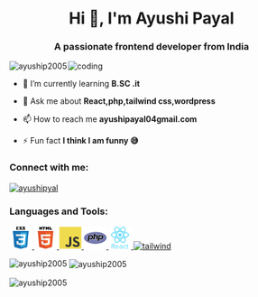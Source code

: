 <h1 align="center">Hi 👋, I'm Ayushi Payal</h1>
<h3 align="center">A passionate frontend developer from India</h3>

<img width="400" align="right" alt="coding" src="https://github.com/user-attachments/assets/d3c9bd3b-c0d0-479b-abbf-14c802b1c5d0" />

<p align="left"> <img src="https://komarev.com/ghpvc/?username=ayuship2005&label=Profile%20views&color=0e75b6&style=flat" alt="ayuship2005" /> </p>

- 🌱 I’m currently learning **B.SC .it**

- 💬 Ask me about **React,php,tailwind css,wordpress**

- 📫 How to reach me **ayushipayal04gmail.com**

- ⚡ Fun fact **I think I am funny 😅**

<h3 align="left">Connect with me:</h3>
<p align="left">
<a href="https://instagram.com/ayushipyal" target="blank"><img align="center" src="https://raw.githubusercontent.com/rahuldkjain/github-profile-readme-generator/master/src/images/icons/Social/instagram.svg" alt="ayushipyal" height="30" width="40" /></a>
</p>

<h3 align="left">Languages and Tools:</h3>
<p align="left"> <a href="https://www.w3schools.com/css/" target="_blank" rel="noreferrer"> <img src="https://raw.githubusercontent.com/devicons/devicon/master/icons/css3/css3-original-wordmark.svg" alt="css3" width="40" height="40"/> </a> <a href="https://www.w3.org/html/" target="_blank" rel="noreferrer"> <img src="https://raw.githubusercontent.com/devicons/devicon/master/icons/html5/html5-original-wordmark.svg" alt="html5" width="40" height="40"/> </a> <a href="https://developer.mozilla.org/en-US/docs/Web/JavaScript" target="_blank" rel="noreferrer"> <img src="https://raw.githubusercontent.com/devicons/devicon/master/icons/javascript/javascript-original.svg" alt="javascript" width="40" height="40"/> </a> <a href="https://www.php.net" target="_blank" rel="noreferrer"> <img src="https://raw.githubusercontent.com/devicons/devicon/master/icons/php/php-original.svg" alt="php" width="40" height="40"/> </a> <a href="https://reactjs.org/" target="_blank" rel="noreferrer"> <img src="https://raw.githubusercontent.com/devicons/devicon/master/icons/react/react-original-wordmark.svg" alt="react" width="40" height="40"/> </a> <a href="https://tailwindcss.com/" target="_blank" rel="noreferrer"> <img src="https://www.vectorlogo.zone/logos/tailwindcss/tailwindcss-icon.svg" alt="tailwind" width="40" height="40"/> </a> </p>

<p><img align="left" src="https://github-readme-stats.vercel.app/api/top-langs?username=ayuship2005&show_icons=true&locale=en&layout=compact" alt="ayuship2005" /></p>

<p>&nbsp;<img align="center" src="https://github-readme-stats.vercel.app/api?username=ayuship2005&show_icons=true&locale=en" alt="ayuship2005" /></p>

<p><img align="center" src="https://github-readme-streak-stats.herokuapp.com/?user=ayuship2005&" alt="ayuship2005" /></p>
